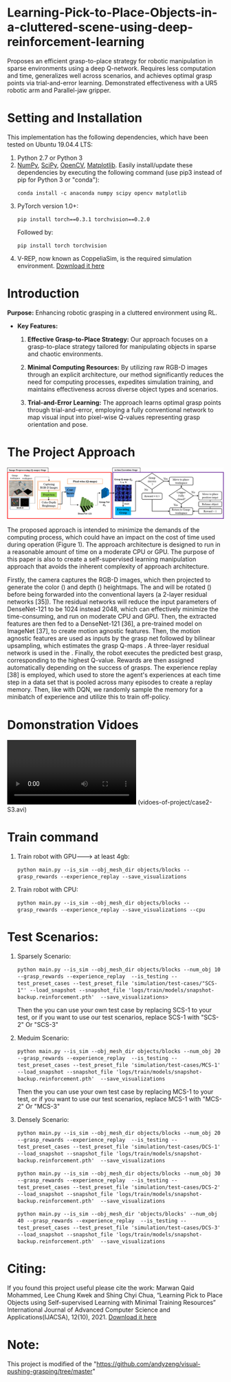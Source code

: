 # Learning-Pick-to-Place-Objects-in-a-cluttered-scene-using-deep-reinforcement-learning

Proposes an efficient grasp-to-place strategy for robotic manipulation in sparse environments using a deep Q-network. Requires less computation and time, generalizes well across scenarios, and achieves optimal grasp points via trial-and-error learning. Demonstrated effectiveness with a UR5 robotic arm and Parallel-jaw gripper.

# Setting and Installation

This implementation has the following dependencies, which have been tested on Ubuntu 19.04.4 LTS:

1. Python 2.7 or Python 3
2. [NumPy](https://anaconda.org/anaconda/numpy), [SciPy](https://anaconda.org/anaconda/SciPy), [OpenCV](https://anaconda.org/anaconda/OpenCV), [Matplotlib](https://anaconda.org/anaconda/Matplotlib). Easily install/update these dependencies by executing the following command (use pip3 instead of pip for Python 3 or "conda"):
    ```
    conda install -c anaconda numpy scipy opencv matplotlib
    ```
3. PyTorch version 1.0+:
    ```
    pip install torch==0.3.1 torchvision==0.2.0
    ```
    Followed by:
    ```
    pip install torch torchvision
    ```    
4. V-REP, now known as CoppeliaSim, is the required simulation environment. [Download it here](https://www.coppeliarobotics.com/)


# Introduction

**Purpose:** Enhancing robotic grasping in a cluttered environment using RL.

- **Key Features:**
    1. **Effective Grasp-to-Place Strategy:** 
        Our approach focuses on a grasp-to-place strategy tailored for manipulating objects in sparse and chaotic environments.

    2. **Minimal Computing Resources:** 
        By utilizing raw RGB-D images through an explicit architecture, our method significantly reduces the need for computing processes, expedites simulation training, and maintains effectiveness across diverse object types and scenarios.

    3. **Trial-and-Error Learning:** 
        The approach learns optimal grasp points through trial-and-error, employing a fully conventional network to map visual input into pixel-wise Q-values representing grasp orientation and pose.

# The Project Approach

![Project Approach](project_approach.png)

The proposed approach is intended to minimize the demands of the computing process, which could have an impact on the cost of time used during operation (Figure 1). The approach architecture is designed to run in a reasonable amount of time on a moderate CPU or GPU. The purpose of this paper is also to create a self-supervised learning manipulation approach that avoids the inherent complexity of approach architecture.

Firstly, the camera captures the RGB-D images, which then projected to generate the color () and depth () heightmaps. The  and  will be rotated () before being forwarded into the conventional layers (a 2-layer residual networks [35]). The residual networks will reduce the input parameters of DenseNet-121 to be 1024 instead 2048, which can effectively minimize the time-consuming, and run on moderate CPU and GPU.  Then, the extracted features are then fed to a DenseNet-121 [36], a pre-trained model on ImageNet [37], to create motion agnostic features. Then, the motion agnostic features are used as inputs by the grasp net  followed by bilinear upsampling, which estimates the grasp Q-maps  . A three-layer residual network is used in the .  Finally, the robot executes the predicted best grasp, corresponding to the highest Q-value. Rewards are then assigned automatically depending on the success of grasps. The experience replay [38] is employed, which used to store the agent's experiences at each time step in a data set  that is pooled across many episodes to create a replay memory. Then, like with DQN, we randomly sample the memory for a minibatch of experience and utilize this to train off-policy.

# Domonstration Vidoes
![Some Tests Scenarios](vidoes-of-project/case1-S3.avi) (vidoes-of-project/case2-S3.avi) 

# Train command

1. Train robot with GPU---> at least 4gb:
    ```
    python main.py --is_sim --obj_mesh_dir objects/blocks --grasp_rewards --experience_replay --save_visualizations
    ```
2. Train robot with CPU:
    ```
    python main.py --is_sim --obj_mesh_dir objects/blocks --grasp_rewards --experience_replay --save_visualizations --cpu
    ```
# Test Scenarios:
1. Sparsely Scenario: 
    ```
    python main.py --is_sim --obj_mesh_dir objects/blocks --num_obj 10 --grasp_rewards --experience_replay  --is_testing --test_preset_cases --test_preset_file 'simulation/test-cases/"SCS-1"' --load_snapshot --snapshot_file 'logs/train/models/snapshot-backup.reinforcement.pth'  --save_visualizations>
    ```
    Then the you can use your own test case by replacing SCS-1 to your test, or if you want to use our test scenarios, replace SCS-1 with "SCS-2" Or "SCS-3"

2. Meduim Scenario:
    ```
    python main.py --is_sim --obj_mesh_dir objects/blocks --num_obj 20 --grasp_rewards --experience_replay  --is_testing --test_preset_cases --test_preset_file 'simulation/test-cases/MCS-1' --load_snapshot --snapshot_file 'logs/train/models/snapshot-backup.reinforcement.pth'  --save_visualizations
    ```
    Then the you can use your own test case by replacing MCS-1 to your test, or if you want to use our test scenarios, replace MCS-1 with "MCS-2" Or "MCS-3"
    
3. Densely Scenario:
    ```
    python main.py --is_sim --obj_mesh_dir objects/blocks --num_obj 20 --grasp_rewards --experience_replay  --is_testing --test_preset_cases --test_preset_file 'simulation/test-cases/DCS-1' --load_snapshot --snapshot_file 'logs/train/models/snapshot-backup.reinforcement.pth'  --save_visualizations
    ```

    ```
    python main.py --is_sim --obj_mesh_dir objects/blocks --num_obj 30 --grasp_rewards --experience_replay  --is_testing --test_preset_cases --test_preset_file 'simulation/test-cases/DCS-2' --load_snapshot --snapshot_file 'logs/train/models/snapshot-backup.reinforcement.pth'  --save_visualizations
    ```

    ```
    python main.py --is_sim --obj_mesh_dir 'objects/blocks' --num_obj 40 --grasp_rewards --experience_replay  --is_testing --test_preset_cases --test_preset_file 'simulation/test-cases/DCS-3' --load_snapshot --snapshot_file 'logs/train/models/snapshot-backup.reinforcement.pth'  --save_visualizations
    ```

# Citing:
If you found this project useful please cite the work: Marwan Qaid Mohammed, Lee Chung Kwek and Shing Chyi Chua, “Learning Pick to Place Objects using Self-supervised Learning with Minimal Training Resources” International Journal of Advanced Computer Science and Applications(IJACSA), 12(10), 2021. 
[Download it here](http://dx.doi.org/10.14569/IJACSA.2021.0121056) 

# Note: 
This project is modified of the "https://github.com/andyzeng/visual-pushing-grasping/tree/master"


